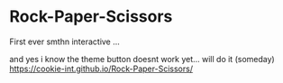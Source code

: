 # Rock-Paper-Scissors
First ever smthn interactive ...

and yes i know the theme button doesnt work yet... will do it (someday)
https://cookie-int.github.io/Rock-Paper-Scissors/
